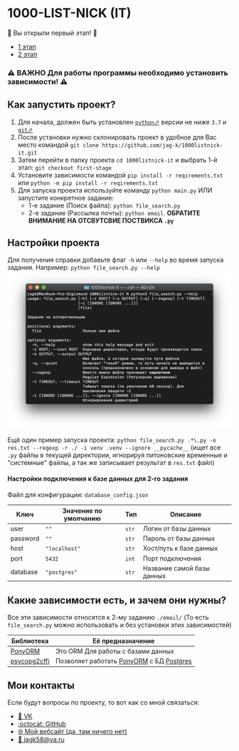 # 1000-LIST-NICK (IT)
🎉 Вы открыли первый этап! 🎉

 - [1 этап](https://github.com/jag-k/1000listnick-it/tree/first-stage)
 - [2 этап](https://github.com/jag-k/1000listnick-it/tree/second-stage)


### ⚠️ ВАЖНО Для работы программы необходимо установить зависимости! ⚠️  

## Как запустить проект? 
1. Для начала, должен быть установлен [`python`⬀](https://www.python.org/downloads/) версии не ниже `3.7` и [`git`⬀](https://git-scm.com/downloads)
1. После установки нужно склонировать проект в удобное для Вас место командой `git clone https://github.com/jag-k/1000listnick-it.git`
1. Затем перейти в папку проекта `cd 1000listnick-it` и выбрать 1-й этап: `git checkout first-stage`
1. Установите зависимости командой `pip install -r reqirements.txt` или `python -m pip install -r reqirements.txt` 
1. Для запуска проекта используйте команду  `python main.py` ИЛИ запустите конкретное задание:
    - 1-е задание (Поиск файла): `python file_search.py`
    - 2-e задание (Рассылка почты): `python email`. **ОБРАТИТЕ ВНИМАНИЕ НА ОТСВУТСВИЕ ПОСТВИКСА `.py`**

## Настройки проекта
Для получения справки добавьте флаг `-h` или `--help` во время запуска задания.
Например: `python file_search.py --help`
![Изображение справки](.github/help_page.png)

Ещё один пример запуска проекта: `python file_search.py .*\.py -o res.txt --regexp -r ./ -i venv .venv --ignore __pycache__` (ищет все `.py` файлы в текущей директории, игнорируя питоновские временные и "системные" файлы, а так же записывает результат в `res.txt` файл)

#### Настройки подключения к базе данных для 2-го задания
Файл для конфигурации: `database_config.json`

Ключ     | Значение по умолчанию | Тип   | Описание
-------- | --------------------- | ----- | ---------------------------
user     | `""`                  | `str` | Логин от базы данных
password | `""`                  | `str` | Пароль от базы данных
host     | `"localhost"`         | `str` | Хост/путь к базе данных
port     | `5432`                | `int` | Порт подключения
database | `"postgres"`          | `str` | Название самой базы данных


## Какие зависимости есть, и зачем они нужны?
Все эти зависимости относятся к 2-му заданию `./email/`
(То есть `file_search.py` можно использовать и без установки этих зависимостей)

Библиотека                                    | Её предназначение
--------------------------------------------- | -----------------
[PonyORM](https://pypi.org/pony)              | Это ORM Для работы с базами данных
[psycopg2cffi](https://pypi.org/psycopg2cffi) | Позволяет работать [PonyORM](https://ponyorm.org) с БД [Postgres](https://www.postgresql.org)

## Мои контакты
Если будут вопросы по проекту, то вот как со мной связаться: 
- [👥 VK](https://vk.com/jag_konon)
- [:octocat: GitHub](https://github.com/jag-k)
- [🌐 Мой вебсайт (да, там ничего нет)](https://jagk.ru)
- [📧 jagk58@ya.ru](mailto:jagk58@ya.ru)
